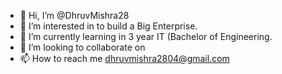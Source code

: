 - 👋 Hi, I’m @DhruvMishra28
- 👀 I’m interested in to build a Big Enterprise.
- 🌱 I’m currently learning in 3 year IT (Bachelor of Engineering.
- 💞️ I’m looking to collaborate on 
- 📫 How to reach me dhruvmishra2804@gmail.com 

<!---
DhruvMishra28/DhruvMishra28 is a ✨ special ✨ repository because its `README.md` (this file) appears on your GitHub profile.
You can click the Preview link to take a look at your changes.
--->
